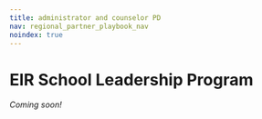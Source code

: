 ```yaml
---
title: administrator and counselor PD
nav: regional_partner_playbook_nav
noindex: true
---
```

<a id="top"></a>

# EIR School Leadership Program

 *Coming soon!*